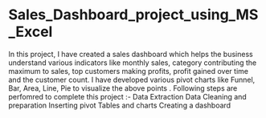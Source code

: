 # Sales_Dashboard_project_using_MS_Excel
In this project, I have created a sales dashboard which helps the business understand various indicators like monthly sales,
category contributing the maximum to sales, top customers making profits, profit gained over time  and the customer count.
I have developed various pivot charts like Funnel, Bar, Area, Line, Pie  to visualize the above points .
Following steps are perfomred to complete this project :-
Data Extraction 
Data Cleaning and preparation
Inserting pivot Tables and charts
Creating a dashboard
